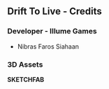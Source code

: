 ## Drift To Live - Credits

### Developer - Illume Games

  - Nibras Faros Siahaan
  
  
### 3D Assets

**SKETCHFAB**
